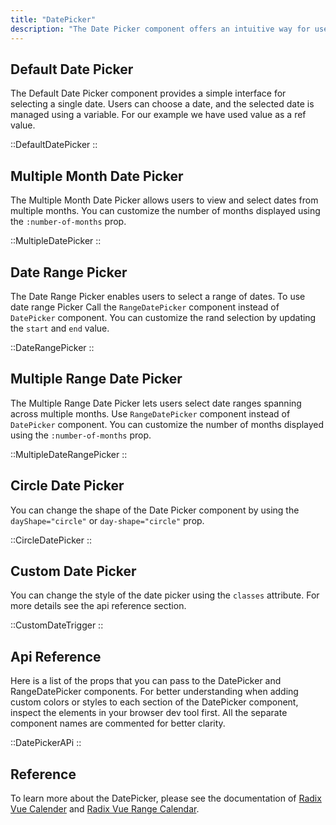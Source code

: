 ```yaml
---
title: "DatePicker"
description: "The Date Picker component offers an intuitive way for users to select dates from a calendar. With this component, users can easily navigate through months and years to pick specific dates. The Date Picker supports a range of customization options, allowing developers to control date formats, highlight specific dates, set minimum and maximum selectable dates, and more."
---
```


## Default Date Picker

The Default Date Picker component provides a simple interface for selecting a single date. Users can choose a date, and the selected date is managed using a variable. For our example we have used value as a ref value.

::DefaultDatePicker
::

## Multiple Month Date Picker

The Multiple Month Date Picker allows users to view and select dates from multiple months. You can customize the number of months displayed using the `:number-of-months` prop.

::MultipleDatePicker
::

## Date Range Picker

The Date Range Picker enables users to select a range of dates. To use date range Picker Call the `RangeDatePicker` component instead of `DatePicker` component. You can customize the rand selection by updating the `start` and `end` value.

::DateRangePicker
::

## Multiple Range Date Picker

The Multiple Range Date Picker lets users select date ranges spanning across multiple months. Use `RangeDatePicker` component instead of `DatePicker` component. You can customize the number of months displayed using the `:number-of-months` prop.

::MultipleDateRangePicker
::

## Circle Date Picker

You can change the shape of the Date Picker component by using the `dayShape="circle"` or `day-shape="circle"` prop.

::CircleDatePicker
::

## Custom Date Picker

You can change the style of the date picker using the `classes` attribute. For more details see the api reference section.

::CustomDateTrigger
::

## Api Reference

Here is a list of the props that you can pass to the DatePicker and RangeDatePicker components. For better understanding when adding custom colors or styles to each section of the DatePicker component, inspect the elements in your browser dev tool first. All the separate component names are commented for better clarity.

::DatePickerAPi
::

## Reference

To learn more about the DatePicker, please see the documentation of [Radix Vue Calender](https://www.radix-vue.com/components/calendar) and [Radix Vue Range Calendar](https://www.radix-vue.com/components/range-calendar).
